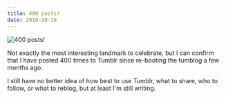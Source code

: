 ```yaml
---
title: 400 posts!
date: 2010-10-18
---
```


![400 posts!](https://source.unsplash.com/cckf4TsHAuw/1600x900)

Not exactly the most interesting landmark to celebrate, but I can confirm that I have posted 400 times to Tumblr since re-booting the tumblog a few months ago.

I still have no better idea of how best to use Tumblr, what to share, who to follow, or what to reblog, but at least I'm still writing.